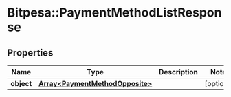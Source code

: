 # Bitpesa::PaymentMethodListResponse

## Properties
Name | Type | Description | Notes
------------ | ------------- | ------------- | -------------
**object** | [**Array&lt;PaymentMethodOpposite&gt;**](PaymentMethodOpposite.md) |  | [optional] 



